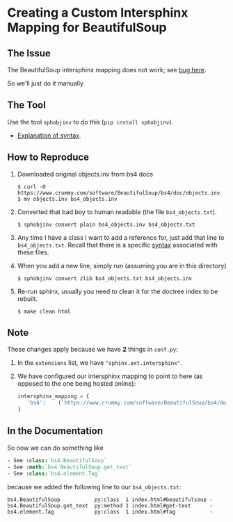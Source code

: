 # Creating a Custom Intersphinx Mapping for BeautifulSoup

## The Issue

The BeautifulSoup intersphinx mapping does not work; see [bug here][bug].

[bug]: https://bugs.launchpad.net/beautifulsoup/+bug/1453370

So we'll just do it manually.

## The Tool

Use the tool `sphobjinv` to do this (`pip install sphobjinv`).

- [Explanation of syntax][syntax].

[syntax]: http://sphinx-objectsinv-encoderdecoder.readthedocs.io/en/latest/syntax.html

## How to Reproduce

1. Downloaded original objects.inv from bs4 docs

   ```console
   $ curl -O https://www.crummy.com/software/BeautifulSoup/bs4/doc/objects.inv
   $ mv objects.inv bs4_objects.inv
   ```

2. Converted that bad boy to human readable (the file `bs4_objects.txt`).

   ```console
   $ sphobjinv convert plain bs4_objects.inv bs4_objects.txt
   ```

3. Any time I have a class I want to add a reference for, just add that line to
   `bs4_objects.txt`.  Recall that there is a specific [syntax][syntax] associated
   with these files.

4. When you add a new line, simply run (assuming you are in this directory)

    ```console
    $ sphobjinv convert zlib bs4_objects.txt bs4_objects.inv
    ```

5. Re-run sphinx, usually you need to clean it for the doctree index to be rebuilt.

   ```console
   $ make clean html
   ```

## Note

These changes apply because we have **2** things in `conf.py`:

1. In the `extensions` list, we have `"sphinx.ext.intersphinx"`.
2. We have configured our intersphinx mapping to point to here (as opposed to the
   one being hosted online):

   ```py
   intersphinx_mapping = {
      'bs4':    ('https://www.crummy.com/software/BeautifulSoup/bs4/doc/', "_intersphinx/bs4_objects.inv")
   }
   ```

## In the Documentation

So now we can do something like

```rst
- See :class:`bs4.BeautifulSoup`
- See :meth:`bs4.BeautifulSoup.get_text`
- See :class:`bs4.element.Tag`
```

because we added the following line to our `bs4_objects.txt`:

```
bs4.BeautifulSoup           py:class  1 index.html#beautifulsoup -
bs4.BeautifulSoup.get_text  py:method 1 index.html#get-text      -
bs4.element.Tag             py:class  1 index.html#tag           -
```
